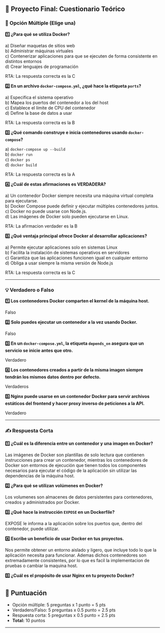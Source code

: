 ## 📝 Proyecto Final: Cuestionario Teórico

### **🧩 Opción Múltiple (Elige una)**

**1️⃣ ¿Para qué se utiliza Docker?**

a) Diseñar maquetas de sitios web  
b) Administrar máquinas virtuales  
c) Contenerizar aplicaciones para que se ejecuten de forma consistente en distintos entornos  
d) Crear lenguajes de programación

RTA: La respuesta correcta es la C

**2️⃣ En un archivo `docker-compose.yml`, ¿qué hace la etiqueta `ports`?**

a) Especifica el sistema operativo  
b) Mapea los puertos del contenedor a los del host  
c) Establece el límite de CPU del contenedor  
d) Define la base de datos a usar

RTA: La respuesta correcta es la B

**3️⃣ ¿Qué comando construye e inicia contenedores usando `docker-compose`?**

a) `docker-compose up --build`  
b) `docker run`  
c) `docker ps`  
d) `docker build`

RTA: La respuesta correcta es la A

**4️⃣ ¿Cuál de estas afirmaciones es VERDADERA?**

a) Un contenedor Docker siempre necesita una máquina virtual completa para ejecutarse.  
b) Docker Compose puede definir y ejecutar múltiples contenedores juntos.  
c) Docker no puede usarse con Node.js.  
d) Las imágenes de Docker solo pueden ejecutarse en Linux.

RTA: La afirmacion verdader es la B

**5️⃣ ¿Qué ventaja principal ofrece Docker al desarrollar aplicaciones?**

a) Permite ejecutar aplicaciones solo en sistemas Linux  
b) Facilita la instalación de sistemas operativos en servidores  
c) Garantiza que las aplicaciones funcionen igual en cualquier entorno  
d) Obliga a usar siempre la misma versión de Node.js

RTA: La respuesta correcta es la C

---

### **💡 Verdadero o Falso**

**1️⃣ Los contenedores Docker comparten el kernel de la máquina host.**

Falso

**2️⃣ Solo puedes ejecutar un contenedor a la vez usando Docker.**

Falso

**3️⃣ En un `docker-compose.yml`, la etiqueta `depends_on` asegura que un servicio se inicie antes que otro.**

Verdadero

**4️⃣ Los contenedores creados a partir de la misma imagen siempre tendrán los mismos datos dentro por defecto.**

Verdaderos

**5️⃣ Nginx puede usarse en un contenedor Docker para servir archivos estáticos del frontend y hacer proxy inverso de peticiones a la API.**

Verdadero

---

### **✍️ Respuesta Corta**

**1️⃣ ¿Cuál es la diferencia entre un contenedor y una imagen en Docker?**

Las imágenes de Docker son plantillas de solo lectura que contienen instrucciones para crear un contenedor, mientras los contenedores de Docker son entornos de ejecución que tienen todos los componentes necesarios para ejecutar el código de la aplicación sin utilizar las dependencias de la máquina host.

**2️⃣ ¿Para qué se utilizan volúmenes en Docker?**

Los volumenes son almacenes de datos persistentes para contenedores, creados y administrados por Docker. 

**3️⃣ ¿Qué hace la instrucción `EXPOSE` en un Dockerfile?**

EXPOSE le informa a la aplicación sobre los puertos que, dentro del contenedor, puede utilizar. 

**4️⃣ Escribe un beneficio de usar Docker en tus proyectos.**

Nos permite obtener un entorno aislado y ligero, que incluye todo lo que la aplicación necesita para funcionar. Ademas dichos contenedores son extremadamente consistentes, por lo que es facil la implementacion de pruebas o cambiar la maquina host.

**5️⃣ ¿Cuál es el propósito de usar Nginx en tu proyecto Docker?**



## 🏅 Puntuación

- Opción múltiple: 5 preguntas x 1 punto = 5 pts
- Verdadero/Falso: 5 preguntas x 0.5 punto = 2.5 pts
- Respuesta corta: 5 preguntas x 0.5 punto = 2.5 pts
- **Total:** 10 puntos

---
